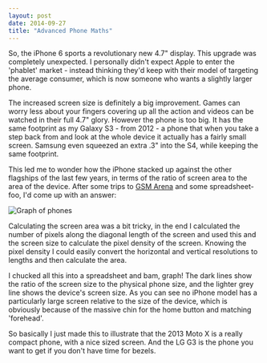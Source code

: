 ```yaml
---
layout: post
date: 2014-09-27
title: "Advanced Phone Maths"
---
```


So, the iPhone 6 sports a revolutionary new 4.7" display. This upgrade was completely unexpected. I personally didn't expect Apple to enter the 'phablet' market - instead thinking they'd keep with their model of targeting the average consumer, which is now someone who wants a slightly larger phone.

The increased screen size is definitely a big improvement. Games can worry less about your fingers covering up all the action and videos can be watched in their full 4.7" glory. However the phone is too big. It has the same footprint as my Galaxy S3 - from 2012 - a phone that when you take a step back from and look at the whole device it actually has a fairly small screen. Samsung even squeezed an extra .3" into the S4, while keeping the same footprint.

This led me to wonder how the iPhone stacked up against the other flagships of the last few years, in terms of the ratio of screen area to the area of the device. After some trips to [GSM Arena](gsmarena.com) and some spreadsheet-foo, I'd come up with an answer:

![Graph of phones](http://i.imgur.com/BlX2Vk6.png)

Calculating the screen area was a bit tricky, in the end I calculated the number of pixels along the diagonal length of the screen and used this and the screen size to calculate the pixel density of the screen. Knowing the pixel density I could easily convert the horizontal and vertical resolutions to lengths and then calculate the area.

I chucked all this into a spreadsheet and bam, graph! The dark lines show the ratio of the screen size to the physical phone size, and the lighter grey line shows the device's screen size. As you can see no iPhone model has a particularly large screen relative to the size of the device, which is obviously because of the massive chin for the home button and matching 'forehead'.

So basically I just made this to illustrate that the 2013 Moto X is a really compact phone, with a nice sized screen. And the LG G3 is the phone you want to get if you don't have time for bezels.